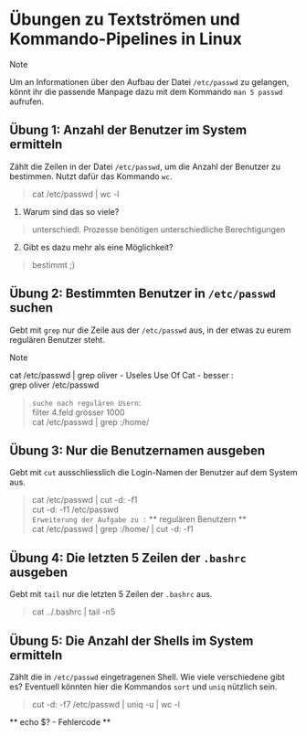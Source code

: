 # Übungen zu Textströmen und Kommando-Pipelines in Linux

> [!NOTE]
> Um an Informationen über den Aufbau der Datei `/etc/passwd` zu gelangen, könnt ihr die passende Manpage dazu mit dem Kommando `man 5 passwd` aufrufen.

## Übung 1: Anzahl der Benutzer im System ermitteln
Zählt die Zeilen in der Datei `/etc/passwd`, um die Anzahl der Benutzer zu bestimmen. Nutzt dafür das Kommando `wc`.

>  cat /etc/passwd | wc -l

1. Warum sind das so viele?  
> unterschiedl. Prozesse benötigen unterschiedliche Berechtigungen  
2. Gibt es dazu mehr als eine Möglichkeit?  
> bestimmt ;)  

## Übung 2: Bestimmten Benutzer in `/etc/passwd` suchen
Gebt mit `grep` nur die Zeile aus der `/etc/passwd` aus, in der etwas zu eurem regulären Benutzer steht.

>[!NOTE]
> cat /etc/passwd | grep oliver - Useles Use Of Cat - besser :  
> grep oliver /etc/passwd  
>> `suche nach regulären Usern`:   
>> filter 4.feld grösser 1000  
>> cat /etc/passwd | grep :/home/  
 
## Übung 3: Nur die Benutzernamen ausgeben
Gebt mit `cut` ausschliesslich die Login-Namen der Benutzer auf dem System aus.

> cat /etc/passwd | cut -d: -f1  
> cut -d: -f1 /etc/passwd  
> `Erweiterung der Aufgabe zu :` ** regulären Benutzern **  
> cat /etc/passwd | grep :/home/ | cut -d: -f1  

## Übung 4: Die letzten 5 Zeilen der `.bashrc` ausgeben
Gebt mit `tail` nur die letzten 5 Zeilen der `.bashrc` aus.

> cat ../.bashrc | tail -n5  

## Übung 5: Die Anzahl der Shells im System ermitteln
Zählt die in `/etc/passwd` eingetragenen Shell. Wie viele verschiedene gibt es? Eventuell könnten 
hier die Kommandos `sort` und `uniq` nützlich sein.

> cut -d: -f7 /etc/passwd | uniq -u | wc -l  

** echo $? - Fehlercode **   
